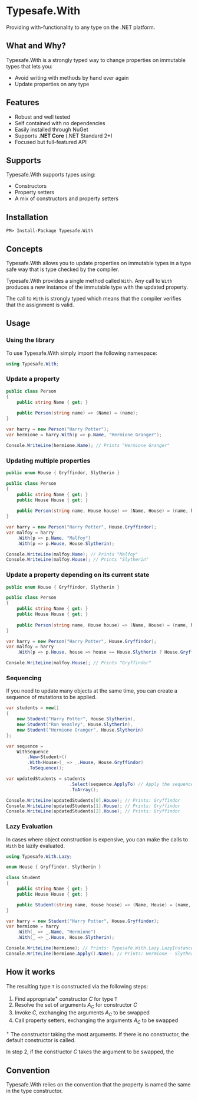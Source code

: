 # Typesafe.With

Providing with-functionality to any type on the .NET platform.

## What and Why?

Typesafe.With is a strongly typed way to change properties on immutable types that lets you:

* Avoid writing with methods by hand ever again
* Update properties on any type

## Features

* Robust and well tested
* Self contained with no dependencies
* Easily installed through NuGet
* Supports **.NET Core** (.NET Standard 2+)
* Focused but full-featured API

## Supports

Typesafe.With supports types using:
* Constructors
* Property setters
* A mix of constructors and property setters

## Installation

```
PM> Install-Package Typesafe.With
```

## Concepts

Typesafe.With allows you to update properties on immutable types in a type safe way that is type checked by the compiler.

Typesafe.With provides a single method called `With`.
Any call to `With` produces a new instance of the immutable type with the updated property.

The call to `With` is strongly typed which means that the compiler verifies that the assignment is valid.

## Usage
### Using the library
To use Typesafe.With simply import the following namespace:
```csharp
using Typesafe.With;
```

### Update a property
```csharp
public class Person
{
    public string Name { get; }
    
    public Person(string name) => (Name) = (name);
}

var harry = new Person("Harry Potter");
var hermione = harry.With(p => p.Name, "Hermione Granger");

Console.WriteLine(hermione.Name); // Prints "Hermione Granger"
```

### Updating multiple properties
```csharp
public enum House { Gryffindor, Slytherin }

public class Person
{
    public string Name { get; }
    public House House { get; }
    
    public Person(string name, House house) => (Name, House) = (name, house);
}

var harry = new Person("Harry Potter", House.Gryffindor);
var malfoy = harry
	.With(p => p.Name, "Malfoy")
	.With(p => p.House, House.Slytherin);

Console.WriteLine(malfoy.Name); // Prints "Malfoy"
Console.WriteLine(malfoy.House); // Prints "Slytherin"
```

### Update a property depending on its current state
```csharp
public enum House { Gryffindor, Slytherin }

public class Person
{
    public string Name { get; }
    public House House { get; }
    
    public Person(string name, House house) => (Name, House) = (name, house);
}

var harry = new Person("Harry Potter", House.Gryffindor);
var malfoy = harry
	.With(p => p.House, house => house == House.Slytherin ? House.Gryffindor : house);

Console.WriteLine(malfoy.House); // Prints "Gryffindor"
```

### Sequencing
If you need to update many objects at the same time, you can create a sequence of mutations to be applied.

```csharp
var students = new[]
{
    new Student("Harry Potter", House.Slytherin),
    new Student("Ron Weasley", House.Slytherin),
    new Student("Hermione Granger", House.Slytherin)
};

var sequence =
    WithSequence
        .New<Student>()
        .With<House>(_ => _.House, House.Gryffindor)
        .ToSequence();

var updatedStudents = students
                        .Select(sequence.ApplyTo) // Apply the sequence
                        .ToArray();

Console.WriteLine(updatedStudents[0].House); // Prints: Gryffindor
Console.WriteLine(updatedStudents[1].House); // Prints: Gryffindor
Console.WriteLine(updatedStudents[2].House); // Prints: Gryffindor
```

### Lazy Evaluation
In cases where object construction is expensive, you can make the calls to `With` be lazily evaluated.

```csharp
using Typesafe.With.Lazy;

enum House { Gryffindor, Slytherin }

class Student
{
    public string Name { get; }
    public House House { get; }

    public Student(string name, House house) => (Name, House) = (name, house);
}

var harry = new Student("Harry Potter", House.Gryffindor);
var hermione = harry
    .With(_ => _.Name, "Hermione")
    .With(_ => _.House, House.Slytherin);

Console.WriteLine(hermione); // Prints: Typesafe.With.Lazy.LazyInstancedWithSequence`1[Typesafe.Sandbox.Student]
Console.WriteLine(hermione.Apply().Name); // Prints: Hermione - Slytherin
```

## How it works
The resulting type `T` is constructed via the following steps:

1. Find appropriate<sup>+</sup> constructor _C_ for type `T`
2. Resolve the set of arguments _A<sub>C</sub>_ for constructor _C_
2. Invoke _C_, exchanging the arguments _A<sub>C</sub>_ to be swapped
2. Call property setters, exchanging the arguments _A<sub>C</sub>_ to be swapped

<sup>+</sup> The constructor taking the most arguments. If there is no constructor, the default constructor is called.

In step 2, if the constructor _C_ takes the argument to be swapped, the 

## Convention
Typesafe.With relies on the convention that the property is named the same in the type constructor.
